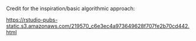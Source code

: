 Credit for the inspiration/basic algorithmic approach:

https://rstudio-pubs-static.s3.amazonaws.com/219570_c6e3ec4a973649628f707fe2b70cd442.html
